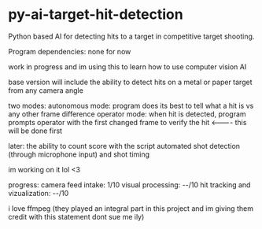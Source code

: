 # py-ai-target-hit-detection
Python based AI for detecting hits to a target in competitive target shooting.

Program dependencies:
none for now

work in progress and im using this to learn how to use computer vision AI

base version will include the ability to detect hits on a metal or paper target from any camera angle

two modes:
autonomous mode: program does its best to tell what a hit is vs any other frame difference
operator mode: when hit is detected, program prompts operator with the first changed frame to verify the hit <---- this will be done first

later:
the ability to count score with the script
automated shot detection (through microphone input) and shot timing

im working on it lol <3

progress:
camera feed intake: 1/10
visual processing: --/10
hit tracking and vizualization: --/10

i love ffmpeg (they played an integral part in this project and im giving them credit with this statement dont sue me ily)